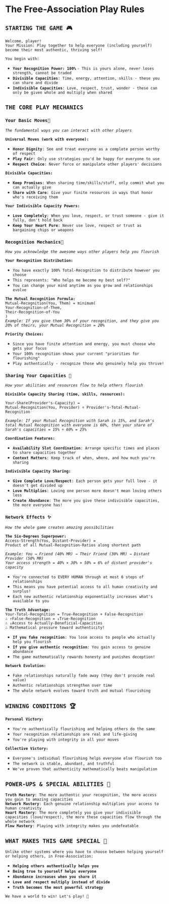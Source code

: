 # **The Free-Association Play Rules**

## `STARTING THE GAME 🎮`

`Welcome, player!`   
`Your Mission: Play together to help everyone (including yourself) become their most authentic, thriving self!`

`You begin with:`

- **`Your Recognition Power: 100%`** `- This is yours alone, never loses strength, cannot be traded`  
- **`Divisible Capacities`**`: Time, energy, attention, skills - these you can share and divide`  
- **`Indivisible Capacities`**`: Love, respect, trust, wonder - these can only be given whole and multiply when shared`

## `THE CORE PLAY MECHANICS`

### `Your Basic Moves👑`

*`The fundamental ways you can interact with other players`*

**`Universal Moves (work with everyone):`**

- **`Honor Dignity`**`: See and treat everyone as a complete person worthy of respect`  
- **`Play Fair`**`: Only use strategies you'd be happy for everyone to use`  
- **`Respect Choice`**`: Never force or manipulate other players' decisions`

**`Divisible Capacities:`**

- **`Keep Promises`**`: When sharing time/skills/stuff, only commit what you can actually give`  
- **`Share with Care`**`: Give your finite resources in ways that honor who's receiving them`

**`Your Indivisible Capacity Powers:`**

- **`Love Completely`**`: When you love, respect, or trust someone - give it fully, don't hold back`  
- **`Keep Your Heart Pure`**`: Never use love, respect or trust as bargaining chips or weapons`

### `Recognition Mechanics🎯`

*`How you acknowledge the awesome ways other players help you flourish`*

**`Your Recognition Distribution:`**

- `You have exactly 100% Total-Recognition to distribute however you choose`  
- `This represents: "Who helps me become my best self?"`  
- `You can change your mind anytime as you grow and relationships evolve`

**`The Mutual Recognition Formula:`**  
`Mutual-Recognition(You, Them) = minimum(`  
    `Your-Recognition-of-Them,`   
    `Their-Recognition-of-You`  
`)`  
*`Example: If you give them 30% of your recognition, and they give you 20% of theirs, your Mutual Recognition = 20%`*

**`Priority Choices:`**

- `Since you have finite attention and energy, you must choose who gets your focus`  
- `Your 100% recognition shows your current "priorities for flourishing"`  
- `Play authentically - recognize those who genuinely help you thrive!`

### `Sharing Your Capacities 🎁`

*`How your abilities and resources flow to help others flourish`*

**`Divisible Capacity Sharing (time, skills, resources):`**

`Your-Share(Provider's-Capacity) =`   
    `Mutual-Recognition(You, Provider) ÷ Provider's-Total-Mutual-Recognition`

*`Example: If your Mutual Recognition with Sarah is 15%, and Sarah's total Mutual Recognition with everyone is 60%, then your share of Sarah's capacities = 15% ÷ 60% = 25%`*

**`Coordination Features:`**

- **`Availability Slot Coordination`**`: Arrange specific times and places to share capacities together`  
- **`Context Matters`**`: Keep track of when, where, and how much you're sharing`

**`Indivisible Capacity Sharing:`**

- **`Give Complete Love/Respect`**`: Each person gets your full love - it doesn't get divided up`  
- **`Love Multiplies`**`: Loving one person more doesn't mean loving others less`  
- **`Create Abundance`**`: The more you give these indivisible capacities, the more everyone has!`

### `Network Effects ✨`

*`How the whole game creates amazing possibilities`*

**`The Six-Degrees Superpower:`**  
`Access-Strength(You, Distant-Provider) =`   
    `Product of all Mutual-Recognition-Ratios along shortest path`

*`Example: You → Friend (40% MR) → Their Friend (30% MR) → Distant Provider (50% MR)`*  
*`Your access strength = 40% × 30% × 50% = 6% of distant provider's capacity`*

- `You're connected to EVERY HUMAN through at most 6 steps of relationships`  
- `This means you have potential access to all human creativity and surplus!`  
- `Each new authentic relationship exponentially increases what's available to you`

**`The Truth Advantage:`**  
`Your-Total-Recognition = True-Recognition + False-Recognition`  
`∴ ↑False-Recognition = ↓True-Recognition`  
`∴ ↓Access to Actually-Beneficial-Capacities`  
`∴ Mathematical pressure toward authenticity!`

- **`If you fake recognition`**`: You lose access to people who actually help you flourish`  
- **`If you give authentic recognition`**`: You gain access to genuine abundance`  
- `The game mathematically rewards honesty and punishes deception!`

**`Network Evolution:`**

- `Fake relationships naturally fade away (they don't provide real value)`  
- `Authentic relationships strengthen over time`  
- `The whole network evolves toward truth and mutual flourishing`

## `WINNING CONDITIONS 🏆`

**`Personal Victory:`**

- `You're authentically flourishing and helping others do the same`  
- `Your recognition relationships are real and life-giving`  
- `You're playing with integrity in all your moves`

**`Collective Victory:`**

- `Everyone's individual flourishing helps everyone else flourish too`  
- `The network is stable, abundant, and truthful`  
- `We've proven that authenticity mathematically beats manipulation`

## `POWER-UPS & SPECIAL ABILITIES 🚀`

**`Truth Mastery`**`: The more authentic your recognition, the more access you gain to amazing capacities`   
**`Network Mastery`**`: Each genuine relationship multiplies your access to human creativity`   
**`Heart Mastery`**`: The more completely you give your indivisible capacities (love/respect), the more these capacities flow through the whole network`   
**`Flow Mastery`**`: Playing with integrity makes you undefeatable`

## `WHAT MAKES THIS GAME SPECIAL 🌟`

`Unlike other systems where you have to choose between helping yourself or helping others, in Free-Association:`

- **`Helping others authentically helps you`**  
- **`Being true to yourself helps everyone`**  
- **`Abundance increases when you share it`**  
- **`Love and respect multiply instead of divide`**  
- **`Truth becomes the most powerful strategy`**

`We have a world to win! Let's play! 💖`
